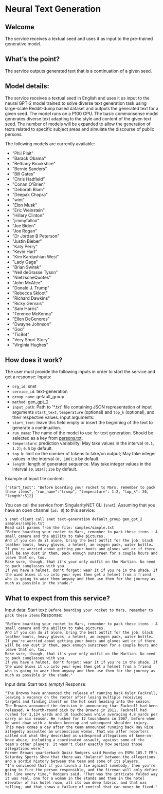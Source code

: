 # Neural Text Generation
## Welcome
The service receives a textual seed and uses it as input to the pre-trained generative model.
## What’s the point?
The service outputs generated text that is a continuation of a given seed.
## Model details:
The service receives a textual seed in English and uses it as input to the neural GPT-2 model trained to solve diverse text generation task using large-scale Reddit-dump based dataset and outputs the generated text for a given seed. The model runs on a P100 GPU. The basic commonsense model generates diverse text adapting to the style and content of the given text seed. The number of models will be expanded to allow the generation of texts related to specific subject areas and simulate the discourse of public persons. 

The following models are currently available:
- "Phil Plait"
- "Barack Obama"
- "Bethany Brookshire"
- "Bernie Sanders"
- "Bill Gates"
- "Chris Hadfield"
- "Conan O'Brien"
- "Deborah Blum"
- "Deepak Chopra"
- "wint"
- "Elon Musk"
- "Eric Weinstein"
- "Hillary Clinton"
- "jimmyfallon"
- "Joe Biden"
- "Joe Rogan"
- "Dr Jordan B Peterson"
- "Justin Bieber"
- "Katy Perry"
- "Kevin Hart"
- "Kim Kardashian West"
- "Lady Gaga"
- "Brian Switek"
- "Neil deGrasse Tyson"
- "NietzscheQuotes"
- "John McAfee"
- "Donald J. Trump"
- "Rebecca Skloot"
- "Richard Dawkins"
- "Ricky Gervais"
- "Sam Harris"
- "Terence McKenna"
- "Ellen DeGeneres"
- "Dwayne Johnson"
- "God"
- "TicBot"
- "Very Short Story"
- "Virginia Hughes"
## How does it work?
The user must provide the following inputs in order to start the service and get a response:
Inputs:
 -   `org_id`: snet
 -   `service_id`: text-generation
 -   `group_name`: gefault_group
 -   `method`: gen_gpt_2
 -   `input_path`: Path to '\*.txt' file containing JSON representation of input arguments `start_text`, `temperature` (optional) and `top_k` (optional), and their respective values.
Input arguments:
 -   `start_text`: leave this field empty or insert the beginning of the text to generate a continuation.
 -   `run_name`: The name of the model to use for text generation. Should be selected as a key from [persons.txt](https://github.com/iktina/neural-text-generation/blob/master/persons.txt).
 -   `temperature`: prediction variability; May take values in the interval `(0.1, 1.2)`; `0.5` by default.
 -   `top_k`: limit on the number of tokens to take/on output; May take integer values in the interval `(0, 100)`; `0` by default.
 -   `length`: length of generated sequence. May take integer values in the interval `(0,1024)`; `256` by default.
 
Example of input file content:
```
{"start_text": "Before boarding your rocket to Mars, remember to pack these items", "run_name":"trump", "temperature": 1.2, "top_k": 20, "length":512}
```
You can call the service from SingularityNET CLI (`snet`).
Assuming that you have an open channel (`id: 0`) to this service:
```
$ snet client call snet text-generation default_group gen_gpt_2 samples/sample.txt
Read call params from the file: samples/sample.txt
"Before boarding your rocket to Mars, remember to pack these items : A small camera and the ability to take pictures. 
And if you can do it alone, bring the best outfit for the job: black leather boots, heavy gloves, a helmet, an oxygen pack, water bottle… 
If you're worried about getting your boots and gloves wet or if there will be any dust in them, pack enough sunscreen for a couple hours and leave that on, too. 
Make sure, though, that it's your only outfit on the Martian. No need to pack sunglasses with you. 
If you have a helmet, don't forget: wear it if you're in the shade. If the wind blows it up into your eyes then get a helmet from a friend who is going to wear them anyway and then use them for the journey as much as possible in the shade."
```
## What to expect from this service?
Input data:
Start text:  `Before boarding your rocket to Mars, remember to pack these items`
Response:
```
"Before boarding your rocket to Mars, remember to pack these items : A small camera and the ability to take pictures. 
And if you can do it alone, bring the best outfit for the job: black leather boots, heavy gloves, a helmet, an oxygen pack, water bottle… 
If you're worried about getting your boots and gloves wet or if there will be any dust in them, pack enough sunscreen for a couple hours and leave that on, too. 
Make sure, though, that it's your only outfit on the Martian. No need to pack sunglasses with you. 
If you have a helmet, don't forget: wear it if you're in the shade. If the wind blows it up into your eyes then get a helmet from a friend who is going to wear them anyway and then use them for the journey as much as possible in the shade."
```
Input data:
Start text:  *(empty)*
Response:
```
"The Browns have announced the release of running back Kyler Fackrell, leaving a vacancy on the roster after losing multiple receiving targets and finding itself on the hot seat heading into the season.
The Browns announced the decision in announcing that Fackrell had been released. A fourth-round pick by the Browns in 2011, Fackrell had rushed for 1,134 yards and 10 touchdowns while averaging 4.8 yards per carry in six season. He rushed for 12 touchdowns in 2007, before when he went down with a broken kneecap and subsequent shoulder injury.
This news comes a day after the team announced running back Ray Rice allegedly assaulted an unconscious woman. That was after reporters called out what they described as widespread allegations of knee-on-knee abuse, including a coordinated assault, against some of the team's other players. It wasn't clear exactly how serious those allegations were."
Former Browns quarterback Quizz Rodgers said Monday on ESPN 105.7 FM's Saturday Sports Show that there was "balance" between the allegations and a sordid history between the team and some of its players.
"I'm convinced that if you launch a lie against somebody, then you're going to fire the person responsible, and the fireman will only define his line every time," Rodgers said. "That was the intricate folded way it was real, one for a woman in the stands and then in the hotel elevator of his hotel room, all its own deep fabric, and that was telling, and that shows a failure of control that can never be fixed."
